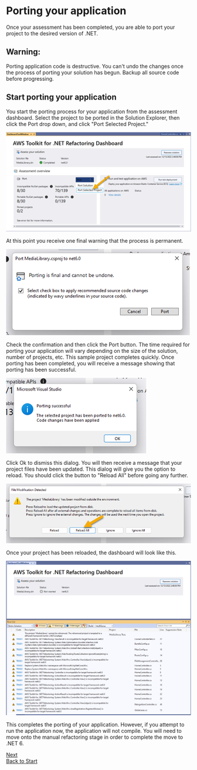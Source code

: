 # Porting your application
Once your assessment has been completed, you are able to port your project to the desired version of .NET. 

## Warning:
Porting application code is destructive. You can't undo the changes once the process of porting your solution has begun. Backup all source code before progressing. 

## Start porting your application

You start the porting process for your application from the assessment dashboard. Select the project to be ported in the Solution Explorer, then click the Port drop down, and click "Port Selected Project."

![Start Assessment](img/start-porting.png)

At this point you receive one final warning that the process is permanent.

![Warning](img/confirm-porting.png)

Check the confirmation and then click the Port button. The time required for porting your application will vary depending on the size of the solution, number of projects, etc. This sample project completes quickly. Once porting has been completed, you will receive a message showing that porting has been successful.

![Porting Complete](img/porting-complete.png)

Click Ok to dismiss this dialog. You will then receive a message that your project files have been updated. This dialog will give you the option to reload. You should click the button to "Reload All" before going any further.

![Reload Projects](img/reload-projects.png)

Once your project has been reloaded, the dashboard will look like this.

![Porting Results](img/refactoring-results.png)

This completes the porting of your application. However, if you attempt to run the application now, the application will not compile. You will need to move onto the manual refactoring stage in order to complete the move to .NET 6. 


[Next](./02-manual-refactoring.md) <br/>
[Back to Start](../README.md)